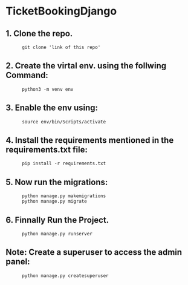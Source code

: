 # TicketBookingDjango

## 1. Clone the repo.
          git clone 'link of this repo'
## 2. Create the virtal env. using the follwing Command:
          python3 -m venv env
## 3. Enable the env using:
          source env/bin/Scripts/activate
## 4. Install the requirements mentioned in the requirements.txt file:
          pip install -r requirements.txt
## 5. Now run the migrations:
          python manage.py makemigrations
          python manage.py migrate
          
## 6. Finnally Run the Project.
          python manage.py runserver
## Note: Create a superuser to access the admin panel:
          python manage.py createsuperuser
 

